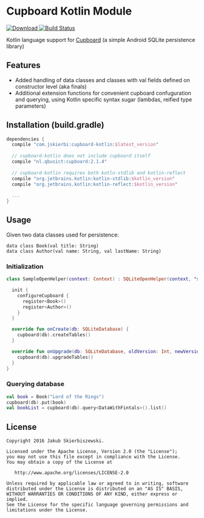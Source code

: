 # Cupboard Kotlin Module
[ ![Download](https://api.bintray.com/packages/jskierbi/maven/cupboard-kotlin/images/download.svg) ](https://bintray.com/jskierbi/maven/cupboard-kotlin/_latestVersion)[![Build Status](https://travis-ci.org/jskierbi/cupboard-kotlin.svg?branch=master)](https://travis-ci.org/jskierbi/cupboard-kotlin)

Kotlin language support for [Cupboard](https://bitbucket.org/littlerobots/cupboard) (a simple Android SQLite persistence library)

## Features
* Added handling of data classes and classes with val fields defined on constructor level (aka finals)
* Additional extension functions for convenient cupboard confuguration and querying, using Kotlin specific syntax sugar (lambdas, reified type parameters)

## Installation (build.gradle)
```gradle
dependencies {
  compile "com.jskierbi:cupboard-kotlin:$latest_version"
  
  // cupboard-kotlin does not include cupboard itself
  compile "nl.qbusict:cupboard:2.1.4" 
  
  // cupboard-kotlin requires both kotln-stdlib and kotlin-reflect
  compile "org.jetbrains.kotlin:kotlin-stdlib:$kotlin_version"
  compile "org.jetbrains.kotlin:kotlin-reflect:$kotlin_version"
  
  ...
}
```
## Usage
Given two data classes used for persistence:
```koltin
data class Book(val title: String)
data class Author(val name: String, val lastName: String)
```

### Initialization
```kotlin
class SampleOpenHelper(context: Context) : SQLiteOpenHelper(context, "sample_db", null, 1) {

  init {
    configureCupboard {
      register<Book>()
      register<Author>()
    }
  }

  override fun onCreate(db: SQLiteDatabase) {
    cupboard(db).createTables()
  }

  override fun onUpgrade(db: SQLiteDatabase, oldVersion: Int, newVersion: Int) {
    cupboard(db).upgradeTables()
  }
}
```

### Querying database
```kotlin
val book = Book("Lord of the Rings")
cupboard(db).put(book)
val bookList = cupboard(db).query<DataWithFintals>().list()
```
License
--------

    Copyright 2016 Jakub Skierbiszewski.

    Licensed under the Apache License, Version 2.0 (the "License");
    you may not use this file except in compliance with the License.
    You may obtain a copy of the License at

       http://www.apache.org/licenses/LICENSE-2.0

    Unless required by applicable law or agreed to in writing, software
    distributed under the License is distributed on an "AS IS" BASIS,
    WITHOUT WARRANTIES OR CONDITIONS OF ANY KIND, either express or implied.
    See the License for the specific language governing permissions and
    limitations under the License.
